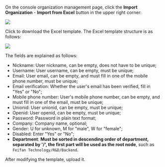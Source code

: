 On the console organization management page, click the **Import Organization** - **Import from Excel** button in the upper right corner:

![](~@imagesZhCn/guides/org/import-from-excel.jpg)

Click to download the Excel template. The Excel template structure is as follows:

![](~@imagesZhCn/guides/org/excel-template.jpg)

The fields are explained as follows:

- Nickname: User nickname, can be empty, does not have to be unique;
- Username: User username, can be empty, must be unique;
- Email: User email, can be empty, and must fill in one of the mobile phone number, must be unique;
- Email verification: Whether the user's email has been verified, fill in "Yes" or "No";
- Mobile phone number: User's mobile phone number, can be empty, and must fill in one of the email, must be unique;
- Unionid: User unionid, can be empty, must be unique;
- Openid: User openid, can be empty, must be unique;
- Password: Password in plain text format;
- Company: Company name, optional;
- Gender: U for unknown, M for "male", W for "female";
- Disabled: Enter "Yes" or "No";
- **Department**: **Must be sorted in descending order of department, separated by '/', the first part will be used as the root node**, such as `Feifan Technology/R&D/Backend`.

After modifying the template, upload it.